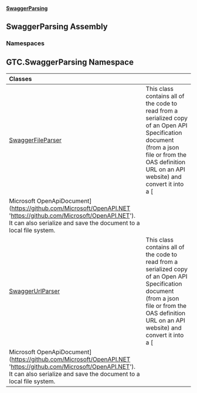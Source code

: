 #### [SwaggerParsing](SwaggerParsing.md 'SwaggerParsing')

## SwaggerParsing Assembly
### Namespaces

<a name='GTC.SwaggerParsing'></a>

## GTC.SwaggerParsing Namespace

| Classes | |
| :--- | :--- |
| [SwaggerFileParser](SwaggerFileParser.md 'GTC.SwaggerParsing.SwaggerFileParser') | This class contains all of the code to read from a serialized copy of an Open API Specification document (from a json file or from the OAS definition URL on an API website) and convert it into a [
            Microsoft OpenApiDocument](https://github.com/Microsoft/OpenAPI.NET 'https://github.com/Microsoft/OpenAPI.NET'). It can also serialize and save the document to a local file system. |
| [SwaggerUrlParser](SwaggerUrlParser.md 'GTC.SwaggerParsing.SwaggerUrlParser') | This class contains all of the code to read from a serialized copy of an Open API Specification document (from a json file or from the OAS definition URL on an API website) and convert it into a [
            Microsoft OpenApiDocument](https://github.com/Microsoft/OpenAPI.NET 'https://github.com/Microsoft/OpenAPI.NET'). It can also serialize and save the document to a local file system. |
